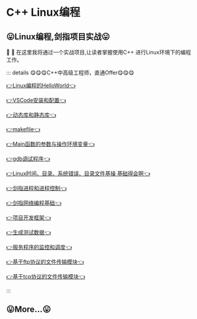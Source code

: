 # C++ Linux编程



## 😛Linux编程,剑指项目实战😛
:tada: :100: 在这里我将通过一个实战项目,让读者掌握使用C++ 进行Linux环境下的编程工作。

::: details 😋😋😋C++中高级工程师，直通Offer😋😋😋

[👉Linux编程的HelloWorld👈](01_Linux编程的HelloWorld.md)

[👉VSCode安装和配置👈](02_VSCode安装和配置.md)

[👉动态库和静态库👈](03_动态库和静态库.md)

[👉makefile👈](04_makefile.md)

[👉Main函数的参数与操作环境变量👈](05_Main函数的参数与操作环境变量.md)

[👉gdb调试程序👈](06_gdb调试程序.md)

[👉Linux时间、目录、系统错误、目录文件基操 基础得会啊👈](07_时间目录系统错误目录文件.md)

[👉剑指进程和进程控制👈](08_剑指进程和进程控制.md)


[👉剑指网络编程基础👈](09_剑指网络编程基础.md)

[👉项目开发框架👈](10_项目开发框架.md)

[👉生成测试数据👈](12_生成测试数据.md) 

[👉服务程序的监控和调度👈](13_服务程序的监控和调度.md) 

[👉基于ftp协议的文件传输模块👈](14_基于ftp协议的文件传输模块.md) 

[👉基于tcp协议的文件传输模块👈](15_基于tcp协议的文件传输模块.md) 

:::


## 😛More...😛
